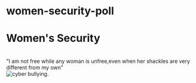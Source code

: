 
# women-security-poll
<html>
<body>
<h1>Women's Security</h1><br>
  <p1>"I am not free while any woman is unfree,even when her shackles are very different from my own"</p1><br>
<img src="https://images.app.goo.gl/9sXX6MEWpb39NCmw7" alt="cyber bullying."><br>

</body>
</html>
